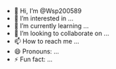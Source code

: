 - 👋 Hi, I’m @Wsp200589
- 👀 I’m interested in ...
- 🌱 I’m currently learning ...
- 💞️ I’m looking to collaborate on ...
- 📫 How to reach me ...
- 😄 Pronouns: ...
- ⚡ Fun fact: ...

<!---
Wsp200589/Wsp200589 is a ✨ special ✨ repository because its `README.md` (this file) appears on your GitHub profile.
You can click the Preview link to take a look at your changes.
--->
